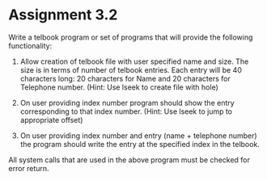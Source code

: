 # Assignment 3.2

Write a telbook program or set of programs that will provide the following functionality:

1. Allow creation of telbook file with user specified name and size. The size is in terms of number of telbook entries. Each entry will be 40 characters long: 20 characters for Name and 20 characters for Telephone number. (Hint: Use lseek to create file with hole)

2. On user providing index number program should show the entry corresponding to that index number. (Hint: Use lseek to jump to appropriate offset)

3. On user providing index number and entry (name + telephone number) the program should write the entry at the specified index in the telbook.

All system calls that are used in the above program must be checked for error return.

